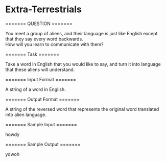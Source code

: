# Extra-Terrestrials


======= QUESTION =======

You meet a group of aliens, and their language is just like English except that they say every word backwards.  
How will you learn to communicate with them?

======= Task  =======

Take a word in English that you would like to say, and turn it into language that these aliens will understand.

======= Input Format =======

A string of a word in English.

======= Output Format =======

A string of the reversed word that represents the original word translated into alien language.

======= Sample Input =======

howdy

======= Sample Output =======

ydwoh
